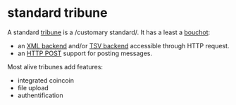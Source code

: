 # standard tribune

A standard [tribune](./tribune.md) is a /customary standard/. It has a least a [bouchot](./bouchot.md):

- an [XML backend](xml_backend.md) and/or [TSV backend](./tsv_backend.md) accessible through HTTP request.
- an [HTTP POST](./post_request.md) support for posting messages.

Most alive tribunes add features:

- integrated coincoin
- file upload
- authentification
